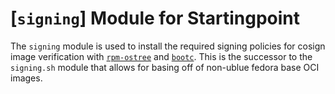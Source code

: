 # [`signing`] Module for Startingpoint

The `signing` module is used to install the required signing policies for cosign image verification with [`rpm-ostree`](https://github.com/coreos/rpm-ostree) and [`bootc`](https://github.com/containers/bootc). This is the successor to the `signing.sh` module that allows for basing off of non-ublue fedora base OCI images.
